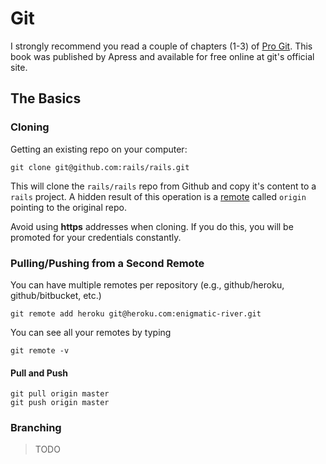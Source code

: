 # Git

I strongly recommend you read a couple of chapters (1-3) of [Pro Git](http://git-scm.com/book). This book was published by Apress and available for free online at git's official site.

## The Basics

### Cloning

Getting an existing repo on your computer:

```
git clone git@github.com:rails/rails.git
```

This will clone the `rails/rails` repo from Github and copy it's content to a `rails` project. A hidden result of this operation is a [remote](http://git-scm.com/book/en/Git-Basics-Working-with-Remotes) called `origin` pointing to the original repo.

Avoid using **https** addresses when cloning. If you do this, you will be promoted for your credentials constantly.

### Pulling/Pushing from a Second Remote

You can have multiple remotes per repository (e.g., github/heroku, github/bitbucket, etc.)

```
git remote add heroku git@heroku.com:enigmatic-river.git
```
You can see all your remotes by typing

```
git remote -v
```
#### Pull and Push

```
git pull origin master
git push origin master
```

### Branching

> TODO


